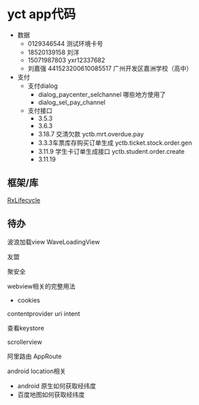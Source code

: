 # yct app代码

+ 数据
  + 0129346544 测试环境卡号
  + 18520139158 刘洋
  + 15071987803  yxr12337682
  + 刘嘉强  441523200610085517  广州开发区嘉洲学校（高中）
+ 支付
  + 支付dialog
    + dialog_paycenter_selchannel 哪些地方使用了
    + dialog_sel_pay_channel
  + 支付接口
    + 3.5.3
    + 3.6.3
    + 3.18.7 交清欠款 yctb.mrt.overdue.pay
    + 3.3.3车票库存购买订单生成 yctb.ticket.stock.order.gen
    + 3.11.9 学生卡订单生成接口 yctb.student.order.create
    + 3.11.19





## 框架/库

[RxLifecycle](https://github.com/trello/RxLifecycle)



## 待办

波浪加载view WaveLoadingView

友盟

聚安全

webview相关的完整用法

+ cookies

contentprovider uri intent

查看keystore

scrollerview

阿里路由 AppRoute

android location相关

+ android 原生如何获取经纬度 
+ 百度地图如何获取经纬度
